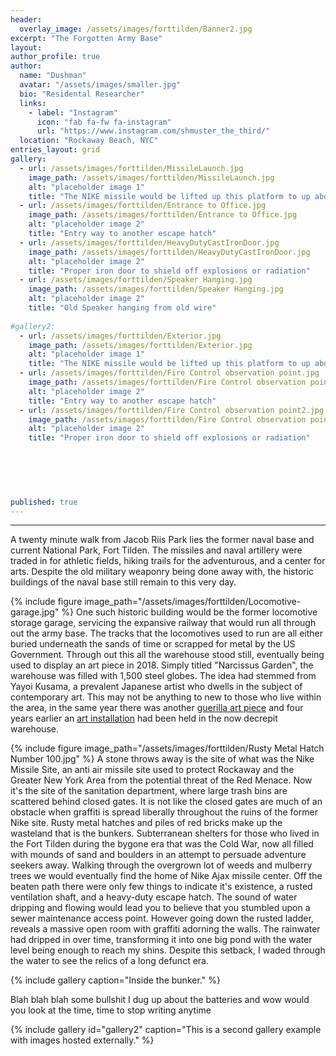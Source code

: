 ```yaml
---
header:
  overlay_image: /assets/images/forttilden/Banner2.jpg
excerpt: "The Forgotten Army Base"
layout: 
author_profile: true
author:
  name: "Dushman"
  avatar: "/assets/images/smaller.jpg"
  bio: "Residental Researcher"
  links:
    - label: "Instagram"
      icon: "fab fa-fw fa-instagram"
      url: "https://www.instagram.com/shmuster_the_third/"
  location: "Rockaway Beach, NYC"
entries_layout: grid
gallery:
  - url: /assets/images/forttilden/MissileLaunch.jpg
    image_path: /assets/images/forttilden/MissileLaunch.jpg
    alt: "placeholder image 1"
    title: "The NIKE missile would be lifted up this platform to up above for launch" 
  - url: /assets/images/forttilden/Entrance to Office.jpg
    image_path: /assets/images/forttilden/Entrance to Office.jpg
    alt: "placeholder image 2"
    title: "Entry way to another escape hatch" 
  - url: /assets/images/forttilden/HeavyDutyCastIronDoor.jpg
    image_path: /assets/images/forttilden/HeavyDutyCastIronDoor.jpg
    alt: "placeholder image 2"
    title: "Proper iron door to shield off explosions or radiation" 
  - url: /assets/images/forttilden/Speaker Hanging.jpg
    image_path: /assets/images/forttilden/Speaker Hanging.jpg
    alt: "placeholder image 2"
    title: "Old Speaker hanging from old wire"
    
#gallery2:
  - url: /assets/images/forttilden/Exterior.jpg 
    image_path: /assets/images/forttilden/Exterior.jpg 
    alt: "placeholder image 1"
    title: "The NIKE missile would be lifted up this platform to up above for launch" 
  - url: /assets/images/forttilden/Fire Control observation point.jpg
    image_path: /assets/images/forttilden/Fire Control observation point.jpg
    alt: "placeholder image 2"
    title: "Entry way to another escape hatch" 
  - url: /assets/images/forttilden/Fire Control observation point2.jpg
    image_path: /assets/images/forttilden/Fire Control observation point2.jpg
    alt: "placeholder image 2"
    title: "Proper iron door to shield off explosions or radiation" 

 
   
  
    

published: true
---
```




















---
  A twenty minute walk from Jacob Riis Park lies the former naval base and current National Park, Fort Tilden. The missiles and naval artillery were traded in for athletic fields, hiking trails for the adventurous, and a center for arts. Despite the old military weaponry being done away with, the historic buildings of the naval base still remain to this very day.
  
{% include figure image_path="/assets/images/forttilden/Locomotive-garage.jpg" %}
One such historic building would be the former locomotive storage garage, servicing the expansive railway that would run all through out the army base. The tracks that the locomotives used to run are all either buried underneath the sands of time or scrapped for metal by the US Government. Through out this all the warehouse stood still, eventually being used to display an art piece in 2018. Simply titled "Narcissus Garden", the warehouse was filled with 1,500 steel globes. The idea had stemmed from Yayoi Kusama, a prevalent Japanese artist who dwells in the subject of contemporary art. This may not be anything to new to those who live within the area, in the same year there was another [guerilla art piece](https://untappedcities.com/2018/10/11/1500-gold-balls-turn-up-in-guerrilla-art-installation-at-abandoned-fort-tilden-in-queens/) and four years earlier an [art installation](https://ny.curbed.com/2014/7/31/10066414/fort-tilden-beach-reopens-to-a-changing-neighborhood) had been held in the now decrepit warehouse.


{% include figure image_path="/assets/images/forttilden/Rusty Metal Hatch Number 100.jpg" %}
A stone throws away is the site of what was the Nike Missile Site, an anti air missile site used to protect Rockaway and the Greater New York Area from the potential threat of the Red Menace. Now it's the site of the sanitation department, where large trash bins are scattered behind closed gates. It is not like the closed gates are much of an obstacle when graffiti is spread liberally throughout the ruins of the former Nike site. Rusty metal hatches and piles of red bricks make up the wasteland that is the bunkers. Subterranean shelters for those who lived in the Fort Tilden during the bygone era that was the Cold War, now all filled with mounds of sand and boulders in an attempt to persuade adventure seekers away. Walking through the overgrown lot of weeds and mulberry trees we would eventually find the home of Nike Ajax missile center. Off the beaten path there were only few things to indicate it's existence, a rusted ventilation shaft, and a heavy-duty escape hatch. The sound of water dripping and flowing would lead you to believe that you stumbled upon a sewer maintenance access point. However going down the rusted ladder, reveals a massive open room with graffiti adorning the walls. The rainwater had dripped in over time, transforming it into one big pond with the water level being enough to reach my shins. Despite this setback, I waded through the water to see the relics of a long defunct era. 

{% include gallery caption="Inside the bunker." %}

Blah blah blah some bullshit I dug up about the batteries and wow would you look at the time, time to stop writing anytime 






{% include gallery id="gallery2" caption="This is a second gallery example with images hosted externally." %}




